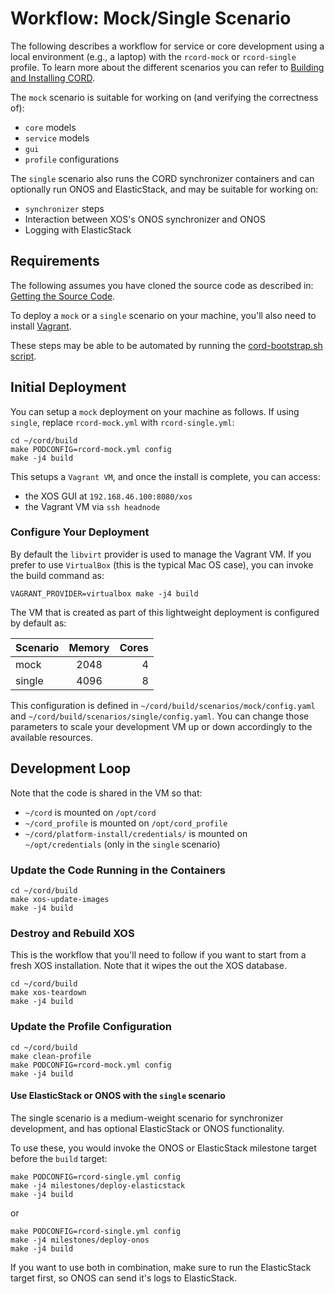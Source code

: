 # Workflow: Mock/Single Scenario

The following describes a workflow for service or core development using a
local environment (e.g., a laptop) with the `rcord-mock` or `rcord-single`
profile. To learn more about the different scenarios you can refer to [
Building and Installing CORD](/install.md#scenarios).

The `mock` scenario is suitable for working on (and verifying the
correctness of):

* `core` models
* `service` models
* `gui`
* `profile` configurations

The `single` scenario also runs the CORD synchronizer containers and can
optionally run ONOS and ElasticStack, and may be suitable for working on:

* `synchronizer` steps
* Interaction between XOS's ONOS synchronizer and ONOS
* Logging with ElasticStack

## Requirements

The following assumes you have cloned the source code as described
in: [Getting the Source Code](/getting_the_code.md).

To deploy a `mock` or a `single` scenario on your machine, you'll also
need to install [Vagrant](https://www.vagrantup.com/).

These steps may be able to be automated by running the [cord-bootstrap.sh
script](/install.md#cord-bootstrapsh-script).

## Initial Deployment

You can setup a `mock` deployment on your machine as follows. If using
`single`, replace `rcord-mock.yml` with `rcord-single.yml`:

```shell
cd ~/cord/build
make PODCONFIG=rcord-mock.yml config
make -j4 build
```

This setups a `Vagrant VM`, and once the install is complete,
you can access:

* the XOS GUI at `192.168.46.100:8080/xos`
* the Vagrant VM via `ssh headnode`

### Configure Your Deployment

By default the `libvirt` provider is used to manage the Vagrant VM.  If you
prefer to use `VirtualBox` (this is the typical Mac OS case), you can invoke
the build command as:

```shell
VAGRANT_PROVIDER=virtualbox make -j4 build
```

The VM that is created as part of this lightweight deployment is configured by
default as:

| Scenario      | Memory        | Cores |
| ------------- |:-------------:| -----:|
| mock          | 2048          |     4 |
| single        | 4096          |     8 |

This configuration is defined in `~/cord/build/scenarios/mock/config.yaml` and
`~/cord/build/scenarios/single/config.yaml`. You can change those parameters to
scale your development VM up or down accordingly to the available resources.

## Development Loop

Note that the code is shared in the VM so that:

* `~/cord` is mounted on `/opt/cord`
* `~/cord_profile` is mounted on `/opt/cord_profile`
* `~/cord/platform-install/credentials/` is mounted on `~/opt/credentials`
  (only in the `single` scenario)

### Update the Code Running in the Containers

```shell
cd ~/cord/build
make xos-update-images
make -j4 build
```

### Destroy and Rebuild XOS

This is the workflow that you'll need to follow if you want
to start from a fresh XOS installation. Note that it wipes the
out the XOS database.

```shell
cd ~/cord/build
make xos-teardown
make -j4 build
```

### Update the Profile Configuration

```shell
cd ~/cord/build
make clean-profile
make PODCONFIG=rcord-mock.yml config
make -j4 build
```

#### Use ElasticStack or ONOS with the `single` scenario

The single scenario is a medium-weight scenario for synchronizer development,
and has optional ElasticStack or ONOS functionality.

To use these, you would invoke the ONOS or ElasticStack milestone target before
the `build` target:

```shell
make PODCONFIG=rcord-single.yml config
make -j4 milestones/deploy-elasticstack
make -j4 build
```

or

```shell
make PODCONFIG=rcord-single.yml config
make -j4 milestones/deploy-onos
make -j4 build
```

If you want to use both in combination, make sure to run the ElasticStack
target first, so ONOS can send it's logs to ElasticStack.

